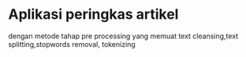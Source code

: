 # Aplikasi peringkas artikel

dengan metode tahap pre processing yang memuat
text cleansing,text splitting,stopwords removal, tokenizing


